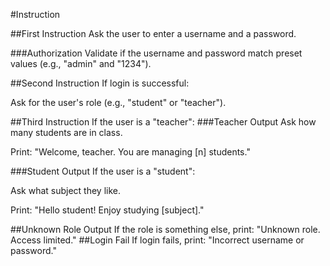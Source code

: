#Instruction

##First Instruction
Ask the user to enter a username and a password.

###Authorization
Validate if the username and password match preset values (e.g., "admin" and "1234").

##Second Instruction
If login is successful:

Ask for the user's role (e.g., "student" or "teacher").

##Third Instruction
If the user is a "teacher":
###Teacher Output
Ask how many students are in class.

Print: "Welcome, teacher. You are managing [n] students."

###Student Output
If the user is a "student":

Ask what subject they like.

Print: "Hello student! Enjoy studying [subject]."

##Unknown Role Output
If the role is something else, print: "Unknown role. Access limited."
##Login Fail
If login fails, print: "Incorrect username or password."

